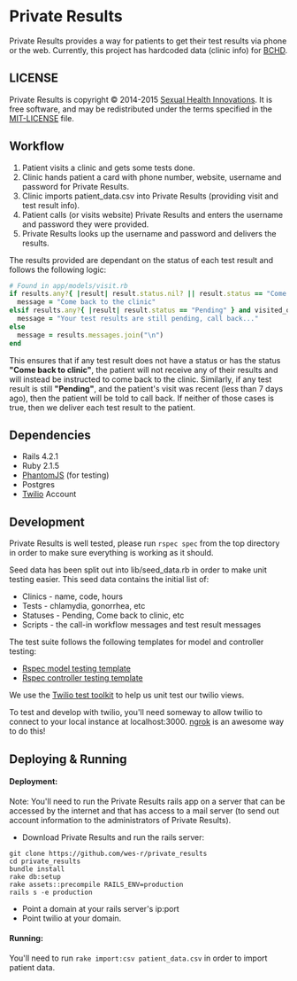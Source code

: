 # Private Results
Private Results provides a way for patients to get their test results via phone or the web. Currently, this project has hardcoded data (clinic info) for [BCHD](http://health.baltimorecity.gov/).

## LICENSE
Private Results is copyright © 2014-2015 [Sexual Health Innovations](http://www.sexualhealthinnovations.org/). It is free software, and may be redistributed under the terms specified in the [MIT-LICENSE](MIT-LICENSE.md) file.

## Workflow
1. Patient visits a clinic and gets some tests done.
2. Clinic hands patient a card with phone number, website, username and password for Private Results.
3. Clinic imports patient_data.csv into Private Results (providing visit and test result info).
4. Patient calls (or visits website) Private Results and enters the username and password they were provided.
5. Private Results looks up the username and password and delivers the results.

The results provided are dependant on the status of each test result and follows the following logic:
```ruby
# Found in app/models/visit.rb
if results.any?{ |result| result.status.nil? || result.status == "Come back to clinic" }
  message = "Come back to the clinic"
elsif results.any?{ |result| result.status == "Pending" } and visited_on > 7.days.ago
  message = "Your test results are still pending, call back..."
else
  message = results.messages.join("\n")
end
```

This ensures that if any test result does not have a status or has the status **"Come back to clinic"**,
the patient will not receive any of their results and will instead be instructed to come back to the clinic.
Similarly, if any test result is still **"Pending"**, and the patient's visit was recent (less than 7 days ago),
then the patient will be told to call back. If neither of those cases is true, then we deliver each test result to the patient.


## Dependencies
* Rails 4.2.1
* Ruby 2.1.5
* [PhantomJS](https://github.com/teampoltergeist/poltergeist#installing-phantomjs) (for testing)
* Postgres
* [Twilio](https://twilio.com/) Account


## Development
Private Results is well tested, please run `rspec spec` from the top directory in order to make sure everything is working as it should.

Seed data has been split out into lib/seed_data.rb in order to make unit testing easier. This seed data contains the initial list of:
* Clinics - name, code, hours
* Tests - chlamydia, gonorrhea, etc
* Statuses - Pending, Come back to clinic, etc
* Scripts - the call-in workflow messages and test result messages 

The test suite follows the following templates for model and controller testing:
* [Rspec model testing template](https://gist.github.com/kyletcarlson/6234923)
* [Rspec controller testing template](https://gist.github.com/eliotsykes/5b71277b0813fbc0df56)

We use the [Twilio test toolkit](https://www.twilio.com/blog/2012/10/twilio-test-toolkit.html) to help us unit test our twilio views.

To test and develop with twilio, you'll need someway to allow twilio to connect to your local instance at localhost:3000. 
[ngrok](https://ngrok.com/) is an awesome way to do this!


## Deploying & Running
#### Deployment:
Note: You'll need to run the Private Results rails app on a server that can be accessed by the internet and that has access to a mail server (to send out account information to the administrators of Private Results).

* Download Private Results and run the rails server:
```
git clone https://github.com/wes-r/private_results
cd private_results
bundle install
rake db:setup
rake assets::precompile RAILS_ENV=production
rails s -e production
```
* Point a domain at your rails server's ip:port
* Point twilio at your domain.

#### Running:
You'll need to run `rake import:csv patient_data.csv` in order to import patient data.
